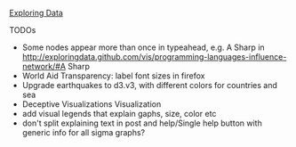 [Exploring Data](http://exploringdata.github.com/)

TODOs

* Some nodes appear more than once in typeahead, e.g. A Sharp in http://exploringdata.github.com/vis/programming-languages-influence-network/#A Sharp
* World Aid Transparency: label font sizes in firefox
* Upgrade earthquakes to d3.v3, with different colors for countries and sea
* Deceptive Visualizations Visualization
* add visual legends that explain gaphs, size, color etc
* don't split explaining text in post and help/Single help button with generic info for all sigma graphs?